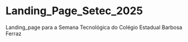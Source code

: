 # Landing_Page_Setec_2025
Landing_page para a Semana Tecnológica do Colégio Estadual Barbosa Ferraz
